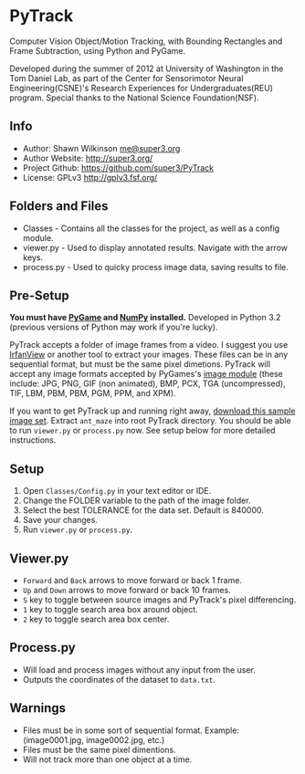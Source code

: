 PyTrack
========
Computer Vision Object/Motion Tracking, with Bounding Rectangles and Frame Subtraction, using Python and PyGame. 

Developed during the summer of 2012 at University of Washington in the Tom Daniel Lab, as part of the Center for Sensorimotor
Neural Engineering(CSNE)'s Research Experiences for Undergraduates(REU) program. Special thanks to the National Science Foundation(NSF).

Info
-------
* Author: Shawn Wilkinson <me@super3.org>
* Author Website: http://super3.org/
* Project Github: https://github.com/super3/PyTrack
* License: GPLv3 <http://gplv3.fsf.org/>

Folders and Files
-------
* Classes - Contains all the classes for the project, as well as a config module.
* viewer.py - Used to display annotated results. Navigate with the arrow keys.
* process.py - Used to quicky process image data, saving results to file.

Pre-Setup
-------
**You must have [PyGame](http://pygame.org/) and [NumPy](http://numpy.scipy.org/) installed.** Developed in Python 3.2 (previous versions of Python may work if you're lucky).

PyTrack accepts a folder of image frames from a video. I suggest you use [IrfanView](http://www.irfanview.com/) or another tool to extract your images. 
These files can be in any sequential format, but must be the same pixel dimetions. PyTrack will accept any image formats accepted by PyGames's
[image module](http://www.pygame.org/docs/ref/image.html) (these include: JPG, PNG, GIF (non animated), BMP, PCX, TGA (uncompressed), TIF, LBM, PBM, PBM, PGM, PPM, and XPM). 

If you want to get PyTrack up and running right away, [download this sample image set](https://github.com/downloads/super3/PyTrack/SampleAnt.zip). Extract `ant_maze` into root PyTrack directory. You should be able to run `viewer.py` or `process.py` now. See setup below for more detailed instructions.

Setup
-------
1. Open `Classes/Config.py` in your text editor or IDE.
2. Change the FOLDER variable to the path of the image folder.
4. Select the best TOLERANCE for the data set. Default is 840000.
7. Save your changes.
8. Run `viewer.py` or `process.py`.

Viewer.py
-------
* `Forward` and `Back` arrows to move forward or back 1 frame.
* `Up` and `Down` arrows to move forward or back 10 frames.
* `S` key to toggle between source images and PyTrack's pixel differencing.
* `1` key to toggle search area box around object.
* `2` key to toggle search area box center.

Process.py
-------
* Will load and process images without any input from the user.
* Outputs the coordinates of the dataset to `data.txt`.

Warnings
-------
* Files must be in some sort of sequential format. Example: (image0001.jpg, image0002.jpg, etc.)
* Files must be the same pixel dimentions. 
* Will not track more than one object at a time.